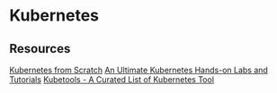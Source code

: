 # Kubernetes


## Resources
[Kubernetes from Scratch](docs/books/kubernetes_from_scratch.pdf)
[An Ultimate Kubernetes Hands-on Labs and Tutorials](https://collabnix.github.io/kubelabs/)
[Kubetools - A Curated List of Kubernetes Tool](https://kubetools.collabnix.com/)
